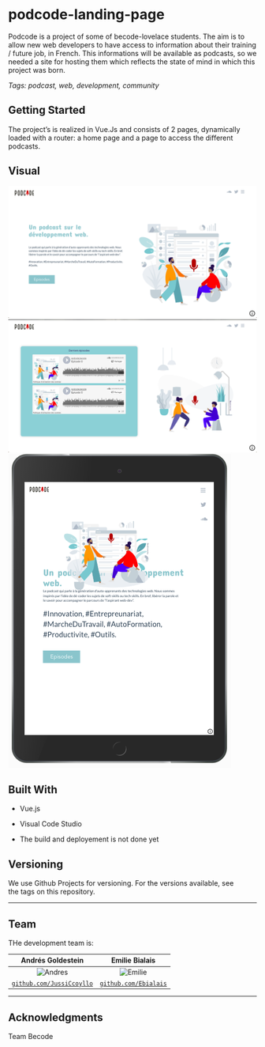 # podcode-landing-page

Podcode is a project of some of becode-lovelace students. The aim is to allow new web developers to have access to information about their training / future job, in French. This informations will be available as podcasts, so we needed a site for hosting them which reflects the state of mind in which this project was born.

*Tags: podcast, web, development, community*

## Getting Started

The project’s is realized in Vue.Js and consists of 2 pages, dynamically loaded with a router: a home page and a page to access the different podcasts.

## Visual

![Laptop Home View](./images/Screenshot_Accueil.png)
![Laptop Podcasts View](./images/Screenshot_Episodes.png)
![iPad View](./images/Screenshot_iPad.png)

## Built With
- Vue.js  
- Visual Code Studio

- The build and deployement is not done yet

## Versioning
We use Github Projects for versioning. For the versions available, see the tags on this repository.

---

## Team

THe development team is: 


| Andrés Goldestein | Emilie Bialais | 
| :---: |:---:|
| ![Andres](https://avatars1.githubusercontent.com/u/46483156?s=400&v=4)| ![Emilie](https://avatars3.githubusercontent.com/u/46483146?s=460&v=4)| 
| <a href="https://github.com/AndresGol" target="_blank">`github.com/JussiCcoyllo`</a> | <a href="https://github.com/Ebialais" target="_blank">`github.com/Ebialais`</a> |

---

## Acknowledgments

Team Becode
